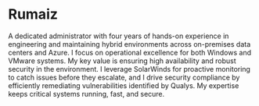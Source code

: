 # Rumaiz
A dedicated administrator with four years of hands-on experience in engineering and maintaining hybrid environments across on-premises data centers and Azure. I focus on operational excellence for both Windows and VMware systems. My key value is ensuring high availability and robust security in the environment. I leverage SolarWinds for proactive monitoring to catch issues before they escalate, and I drive security compliance by efficiently remediating vulnerabilities identified by Qualys. My expertise keeps critical systems running, fast, and secure.
